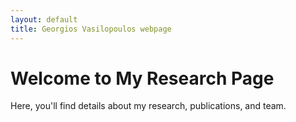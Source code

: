 ```yaml
---
layout: default
title: Georgios Vasilopoulos webpage
---
```


# Welcome to My Research Page

Here, you'll find details about my research, publications, and team.
